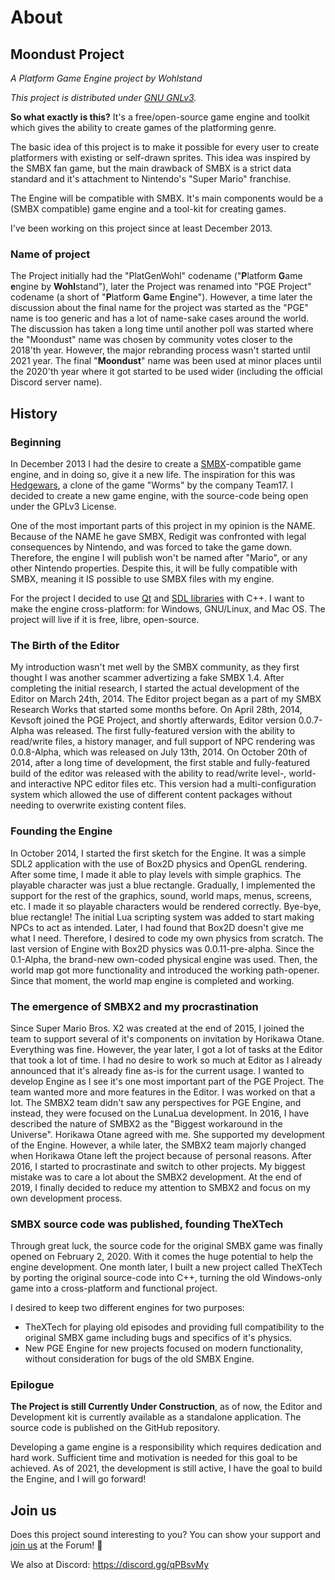 # About

## Moondust Project
_A Platform Game Engine project by Wohlstand_

_This project is distributed under [GNU GNLv3](../license.html)._


**So what exactly is this?** It's a free/open-source game engine and
toolkit which gives the ability to create games of the platforming genre.

The basic idea of this project is to make it possible for every user
to create platformers with existing or self-drawn sprites. This idea was inspired by the SMBX fan game, but the main drawback of SMBX is a strict data
standard and it's attachment to Nintendo's "Super Mario" franchise.

The Engine will be compatible with SMBX. It's main components would be a
(SMBX compatible) game engine and a tool-kit for creating games.

I've been working on this project since at least December 2013.


### Name of project
The Project initially had the "PlatGenWohl" codename ("**P**latform **G**ame **e**ngine by **Wohl**stand"), later the Project was renamed into "PGE Project" codename (a short of "**P**latform **G**ame **E**ngine"). However, a time later the discussion about the final name for the project was started as the "PGE" name is too generic and has a lot of name-sake cases around the world. The discussion has taken a long time until another poll was started where the "Moondust" name was chosen by community votes closer to the 2018'th year. However, the major rebranding process wasn't started until 2021 year. The final "**Moondust**" name was been used at minor places until the 2020'th year where it got started to be used wider (including the official Discord server name).


## History

### Beginning
In December 2013 I had the desire to create a [SMBX](WhatIsSMBX.md)-compatible
game engine, and in doing so, give it a new life. The inspiration for this was [Hedgewars](http://hedgewars.org/), a clone of the game
"Worms" by the company Team17. I decided to create a new game engine,
with the source-code being open under the GPLv3 License.

One of the most important parts of this project in my opinion is the
NAME. Because of the NAME he gave SMBX, Redigit was confronted with legal
consequences by Nintendo, and was forced to take the game down. Therefore,
the engine I will publish won't be named after "Mario", or any other
Nintendo properties.
Despite this, it will be fully compatible with SMBX, meaning it
IS possible to use SMBX files with my engine.

For the project I decided to use [Qt](http://qt.io) and
[SDL libraries](http://libsdl.org) with C++. I want to make the engine
cross-platform: for Windows, GNU/Linux, and Mac OS. The project will
live if it is free, libre, open-source.

### The Birth of the Editor
My introduction wasn't met well by the SMBX community, as they first thought I 
was another scammer advertizing a fake SMBX 1.4. After completing
the initial research, I started the actual development of the Editor
on March 24th, 2014. The Editor project began as a part of my 
SMBX Research Works that started some months before. 
On April 28th, 2014, Kevsoft joined the PGE Project, and shortly 
afterwards, Editor version 0.0.7-Alpha was released. The first
fully-featured version with the ability to read/write files, a history
manager, and full support of NPC rendering was 0.0.8-Alpha, which
was released on July 13th, 2014. On October 20th of 2014, after
a long time of development, the first stable and fully-featured
build of the editor was released with the ability to read/write
level-, world- and interactive NPC editor files etc. This version
had a multi-configuration system which allowed the use of different
content packages without needing to overwrite existing content files.

### Founding the Engine
In October 2014, I started the first sketch for the Engine. It was a simple SDL2 
application with the use of Box2D physics and OpenGL rendering. After some time, I made it able to play levels with simple graphics. The playable
character was just a blue rectangle. Gradually, I implemented the support
for the rest of the graphics, sound, world maps, menus, screens, etc.
I made it so playable characters would be rendered correctly. Bye-bye, blue rectangle!
The initial Lua scripting system was added to start making NPCs to act as intended. 
Later, I had found that Box2D doesn't give me what I need.
Therefore, I desired to code my own physics from scratch.
The last version of Engine with Box2D physics was 0.0.11-pre-alpha. Since the 0.1-Alpha,
the brand-new own-coded physical engine was used. Then, the world map got more
functionality and introduced the working path-opener. Since that moment, 
the world map engine is completed and working.

### The emergence of SMBX2 and my procrastination
Since Super Mario Bros. X2 was created at the end of 2015, I joined the
team to support several of it's components on invitation by Horikawa Otane.
Everything was fine. However, the year later, I got a lot of tasks at the Editor
that took a lot of time. I had no desire to work so much at Editor as
I already announced that it's already fine as-is for the current usage.
I wanted to develop Engine as I see it's one most important part of the
PGE Project. The team wanted more and more features in the Editor. I was
worked on that a lot. The SMBX2 team didn't saw any perspectives for
PGE Engine, and instead, they were focused on the LunaLua development.
In 2016, I have described the nature of SMBX2 as the "Biggest
workaround in the Universe". Horikawa Otane agreed with me. She supported
my development of the Engine. However, a while later, the SMBX2 team
majorly changed when Horikawa Otane left the project because of personal reasons. After 2016, I started to procrastinate
and switch to other projects. My biggest mistake was to care a lot
about the SMBX2 development. At the end of 2019,
I finally decided to reduce my attention to SMBX2 and focus on
my own development process.

### SMBX source code was published, founding TheXTech
Through great luck, the source code for the original
SMBX game was finally opened on February 2, 2020. With it comes the huge potential to help
the engine development. One month later, I built a new project called
TheXTech by porting the original source-code into C++, turning the
old Windows-only game into a cross-platform and functional project.

I desired to keep two different engines for two purposes:
- TheXTech for playing old episodes and providing full compatibility
to the original SMBX game including bugs and specifics of it's physics.
- New PGE Engine for new projects focused on modern functionality, without consideration for bugs of the old SMBX Engine.

### Epilogue

**The Project is still Currently Under Construction**, as of now, the Editor
and Development kit is currently available as a standalone application. 
The source code is published on the GitHub repository.

Developing a game engine is a responsibility which requires dedication and hard
work. Sufficient time and motivation is needed for this
goal to be achieved. As of 2021, the development is still
active, I have the goal to build the Engine, and I will go forward!

## Join us
Does this project sound interesting to you? You can show your
support and [join us](http://wohlsoft.ru/forum/) at the Forum! :fox_face:

We also at Discord: https://discord.gg/qPBsvMy
